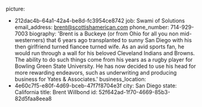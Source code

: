 picture:
  - 212dac4b-64a1-42a4-be8d-fc3954ce8742
job: Swami of Solutions
email_address: brent@scottishamerican.com
phone_number: 714-929-7003
biography: 'Brent is a Buckeye (or from Ohio for all you non mid-westerners) that 6 years ago transplanted to sunny San Diego with his then girlfriend turned fiancee turned wife. As an avid sports fan, he would run through a wall for his beloved Cleveland Indians and Browns. The ability to do such things come from his years as a rugby player for Bowling Green State University. He has now decided to use his head for more rewarding endeavors, such as underwriting and producing business for Yates & Associates.'
business_location:
  - 4e60c7f5-e80f-4d69-bceb-47f7f8704e3f
city: San Diego
state: California
title: Brent Willbond
id: 52f642ad-1f70-4669-85b3-82d5faa8eea8
